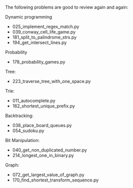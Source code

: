 The following problems are good to review again and again:

Dynamic programming
* 025_implement_regex_match.py
* 039_conway_cell_life_game.py
* 181_split_to_palindrome_strs.py
* 194_get_intersect_lines.py

Probability
* 178_probability_games.py

Tree:
* 223_traverse_tree_with_one_space.py

Trie:
* 011_autocomplete.py
* 162_shortest_unique_prefix.py

Backtracking:
* 038_place_board_queues.py
* 054_sudoku.py

Bit Manipulation:
* 040_get_non_duplicated_number.py
* 214_longest_one_in_binary.py

Graph:
* 072_get_largest_value_of_graph.py
* 170_find_shortest_transform_sequence.py


